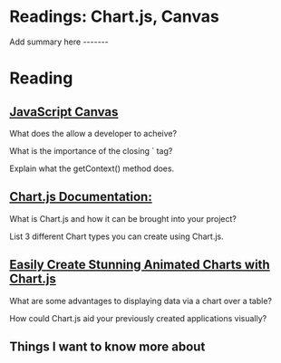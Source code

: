 # Readings: Chart.js, Canvas

Add summary here -------


# Reading
## [JavaScript Canvas](https://www.javascripttutorial.net/web-apis/javascript-canvas/)

What does the <canvas> allow a developer to acheive?  
  
  
  
  
What is the importance of the closing `</canvas> tag?  




Explain what the getContext() method does.  




## [Chart.js Documentation:](https://www.chartjs.org/docs/latest/)

What is Chart.js and how it can be brought into your project?  




List 3 different Chart types you can create using Chart.js.  




## [Easily Create Stunning Animated Charts with Chart.js](https://www.webdesignerdepot.com/2013/11/easily-create-stunning-animated-charts-with-chart-js/)

What are some advantages to displaying data via a chart over a table?  




How could Chart.js aid your previously created applications visually?  





## Things I want to know more about
